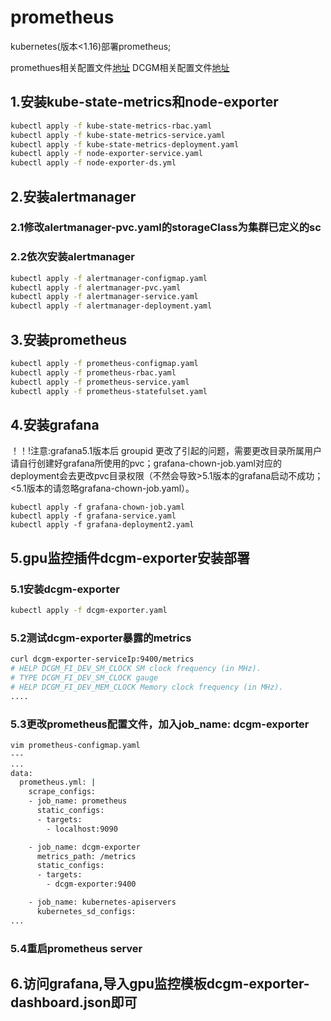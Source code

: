 # prometheus
kubernetes(版本&lt;1.16)部署prometheus;

promethues相关配置文件[地址](https://github.com/kubernetes/kubernetes/tree/release-1.14/cluster/addons/prometheus)
DCGM相关配置文件[地址](https://github.com/NVIDIA/gpu-monitoring-tools)

## 1.安装kube-state-metrics和node-exporter

```sh
kubectl apply -f kube-state-metrics-rbac.yaml
kubectl apply -f kube-state-metrics-service.yaml
kubectl apply -f kube-state-metrics-deployment.yaml
kubectl apply -f node-exporter-service.yaml
kubectl apply -f node-exporter-ds.yml
```

## 2.安装alertmanager

### 2.1修改alertmanager-pvc.yaml的storageClass为集群已定义的sc

### 2.2依次安装alertmanager

```sh
kubectl apply -f alertmanager-configmap.yaml
kubectl apply -f alertmanager-pvc.yaml
kubectl apply -f alertmanager-service.yaml
kubectl apply -f alertmanager-deployment.yaml
```

## 3.安装prometheus

```sh
kubectl apply -f prometheus-configmap.yaml
kubectl apply -f prometheus-rbac.yaml
kubectl apply -f prometheus-service.yaml
kubectl apply -f prometheus-statefulset.yaml
```
## 4.安装grafana
！！!注意:grafana5.1版本后 groupid 更改了引起的问题，需要更改目录所属用户
请自行创建好grafana所使用的pvc；grafana-chown-job.yaml对应的deployment会去更改pvc目录权限（不然会导致>5.1版本的grafana启动不成功；<5.1版本的请忽略grafana-chown-job.yaml）。

```
kubectl apply -f grafana-chown-job.yaml
kubectl apply -f grafana-service.yaml
kubectl apply -f grafana-deployment2.yaml
```

## 5.gpu监控插件dcgm-exporter安装部署

### 5.1安装dcgm-exporter

```sh
kubectl apply -f dcgm-exporter.yaml
```

### 5.2测试dcgm-exporter暴露的metrics

```sh
curl dcgm-exporter-serviceIp:9400/metrics
# HELP DCGM_FI_DEV_SM_CLOCK SM clock frequency (in MHz).
# TYPE DCGM_FI_DEV_SM_CLOCK gauge
# HELP DCGM_FI_DEV_MEM_CLOCK Memory clock frequency (in MHz).
....
```

### 5.3更改prometheus配置文件，加入job_name: dcgm-exporter

```sh
vim prometheus-configmap.yaml
---
...
data:
  prometheus.yml: |
    scrape_configs:
    - job_name: prometheus
      static_configs:
      - targets:
        - localhost:9090

    - job_name: dcgm-exporter
      metrics_path: /metrics
      static_configs:
      - targets:
        - dcgm-exporter:9400

    - job_name: kubernetes-apiservers
      kubernetes_sd_configs:
...
```

### 5.4重启prometheus server

## 6.访问grafana,导入gpu监控模板dcgm-exporter-dashboard.json即可
